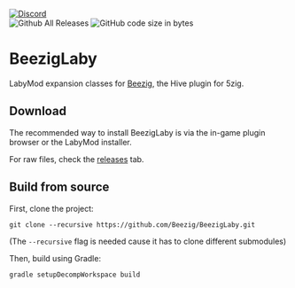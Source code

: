 [![Discord](https://discordapp.com/api/guilds/346695724253184014/embed.png?style=banner2)](http://discord.gg/se7zJsU)  
![Github All Releases](https://img.shields.io/github/downloads/Beezig/BeezigLaby/total.svg)
![GitHub code size in bytes](https://img.shields.io/github/languages/code-size/Beezig/BeezigLaby.svg)

# BeezigLaby
LabyMod expansion classes for [Beezig](https://github.com/Beezig/Beezig), the Hive plugin for 5zig.

## Download
The recommended way to install BeezigLaby is via the in-game plugin browser or the LabyMod installer.

For raw files, check the [releases](https://github.com/Beezig/BeezigLaby/releases) tab.

## Build from source
First, clone the project:
```
git clone --recursive https://github.com/Beezig/BeezigLaby.git
```
(The `--recursive` flag is needed cause it has to clone different submodules)

Then, build using Gradle:
```
gradle setupDecompWorkspace build
```
